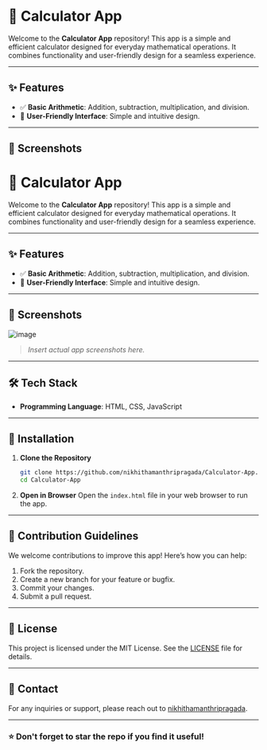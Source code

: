 # 📱 Calculator App

Welcome to the **Calculator App** repository! This app is a simple and efficient calculator designed for everyday mathematical operations. It combines functionality and user-friendly design for a seamless experience.

---

## ✨ Features

- ✅ **Basic Arithmetic**: Addition, subtraction, multiplication, and division.
- 🎨 **User-Friendly Interface**: Simple and intuitive design.

---

## 📸 Screenshots

# 📱 Calculator App

Welcome to the **Calculator App** repository! This app is a simple and efficient calculator designed for everyday mathematical operations. It combines functionality and user-friendly design for a seamless experience.

---

## ✨ Features

- ✅ **Basic Arithmetic**: Addition, subtraction, multiplication, and division.
- 🎨 **User-Friendly Interface**: Simple and intuitive design.

---

## 📸 Screenshots

![image](https://github.com/user-attachments/assets/fd42ac3c-c16f-48f5-9363-81cd7ffb0412)


> _Insert actual app screenshots here._

---

## 🛠️ Tech Stack

- **Programming Language**: HTML, CSS, JavaScript

---

## 🚀 Installation

1. **Clone the Repository**
   ```bash
   git clone https://github.com/nikhithamanthripragada/Calculator-App.git
   cd Calculator-App
   ```

2. **Open in Browser**
   Open the `index.html` file in your web browser to run the app.

---

## 🤝 Contribution Guidelines

We welcome contributions to improve this app! Here’s how you can help:

1. Fork the repository.
2. Create a new branch for your feature or bugfix.
3. Commit your changes.
4. Submit a pull request.

---

## 📝 License

This project is licensed under the MIT License. See the [LICENSE](LICENSE) file for details.

---

## 📧 Contact

For any inquiries or support, please reach out to [nikhithamanthripragada](mailto:your_email@example.com).

---

### ⭐ Don't forget to star the repo if you find it useful!


